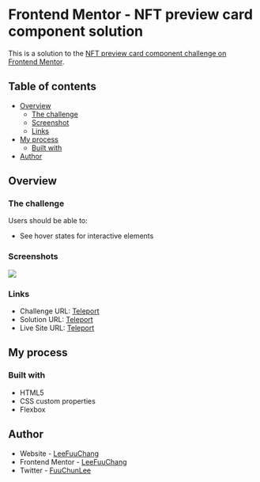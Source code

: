 # Frontend Mentor - NFT preview card component solution
This is a solution to the [NFT preview card component challenge on Frontend Mentor](https://www.frontendmentor.io/challenges/nft-preview-card-component-SbdUL_w0U).

## Table of contents
- [Overview](#Overview)
  - [The challenge](#The-challenge)
  - [Screenshot](#Screenshots)
  - [Links](#Links)
- [My process](#My-process)
  - [Built with](#Built-with)
- [Author](#Author)

## Overview
### The challenge
Users should be able to:
- See hover states for interactive elements
### Screenshots
![](https://i.imgur.com/aqSLOnr.png)
### Links
- Challenge URL: [Teleport](https://www.frontendmentor.io/challenges/nft-preview-card-component-SbdUL_w0U)
- Solution URL: [Teleport](https://github.com/LeeFuuChang/Frontend-Mentor-NFT-preview-card-component)
- Live Site URL: [Teleport](https://leefuuchang.github.io/Frontend-Mentor-NFT-preview-card-component/)

## My process
### Built with
- HTML5
- CSS custom properties
- Flexbox

## Author
- Website - [LeeFuuChang](https://www.leefuuchang.in)
- Frontend Mentor - [LeeFuuChang](https://www.frontendmentor.io/profile/LeeFuuChang)
- Twitter - [FuuChunLee](https://twitter.com/FuuChunLee)
